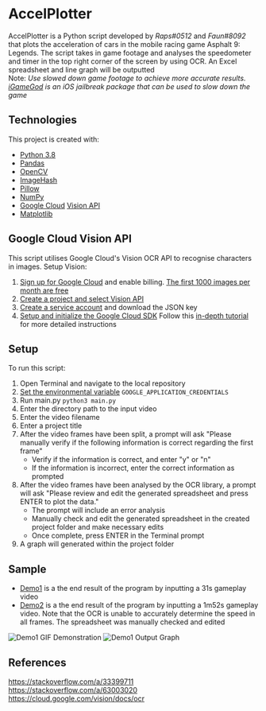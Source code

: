 # AccelPlotter
AccelPlotter is a Python script developed by *Raps#0512* and *Faun#8092* that plots the acceleration of cars in the mobile racing game Asphalt 9: Legends. The script takes in game footage and analyses the speedometer and timer in the top right corner of the screen by using OCR. An Excel spreadsheet and line graph will be outputted  
Note: *Use slowed down game footage to achieve more accurate results. [iGameGod](https://iosgods.com/repo/) is an iOS jailbreak package that can be used to slow down the game*

## Technologies
This project is created with:
* [Python 3.8](https://www.python.org/downloads/release/python-380/)
* [Pandas](https://pypi.org/project/pandas/)
* [OpenCV](https://pypi.org/project/opencv-python/)
* [ImageHash](https://pypi.org/project/ImageHash/)
* [Pillow](https://pypi.org/project/Pillow/)
* [NumPy](https://pypi.org/project/numpy/)
* [Google Cloud](https://pypi.org/project/google-cloud/) [Vision API](https://cloud.google.com/vision/)
* [Matplotlib](https://pypi.org/project/matplotlib/)

## Google Cloud Vision API
This script utilises Google Cloud's Vision OCR API to recognise characters in images. Setup Vision:
1. [Sign up for Google Cloud](https://console.cloud.google.com/) and enable billing. [The first 1000 images per month are free](https://cloud.google.com/vision/pricing)
2. [Create a project and select Vision API](https://cloud.google.com/resource-manager/docs/creating-managing-projects)
3. [Create a service account](https://cloud.google.com/docs/authentication/getting-started) and download the JSON key
4. [Setup and initialize the Google Cloud SDK](https://cloud.google.com/sdk/docs/install)
Follow this [in-depth tutorial](https://cloud.google.com/vision/docs/ocr#set-up-your-gcp-project-and-authentication) for more detailed instructions

## Setup
To run this script:
1. Open Terminal and navigate to the local repository
2. [Set the environmental variable](https://cloud.google.com/docs/authentication/getting-started#setting_the_environment_variable) `GOOGLE_APPLICATION_CREDENTIALS`
3. Run main.py `python3 main.py`
4. Enter the directory path to the input video
5. Enter the video filename
6. Enter a project title
7. After the video frames have been split, a prompt will ask "Please manually verify if the following information is correct regarding the first frame"
   - Verify if the information is correct, and enter "y" or "n"
   - If the information is incorrect, enter the correct information as prompted
8. After the video frames have been analysed by the OCR library, a prompt will ask "Please review and edit the generated spreadsheet and press ENTER to plot the data."
   - The prompt will include an error analysis
   - Manually check and edit the generated spreadsheet in the created project folder and make necessary edits
   - Once complete, press ENTER in the Terminal prompt
9. A graph will generated within the project folder

## Sample
- [Demo1](https://github.com/Raps0512/A9-AccelPlotter/tree/main/Demos/Demo1) is a the end result of the program by inputting a 31s gameplay video
- [Demo2](https://github.com/Raps0512/A9-AccelPlotter/tree/main/Demos/Demo2) is a the end result of the program by inputting a 1m52s gameplay video. Note that the OCR is unable to accurately determine the speed in all frames. The spreadsheet was manually checked and edited
  
![Demo1 GIF Demonstration](https://i.imgur.com/vl0f0Gg.gif)
![Demo1 Output Graph](https://user-images.githubusercontent.com/89252151/148556772-17f005d1-9a84-43f2-8a28-68cd552c0af6.png)


## References
https://stackoverflow.com/a/33399711  
https://stackoverflow.com/a/63003020  
https://cloud.google.com/vision/docs/ocr
